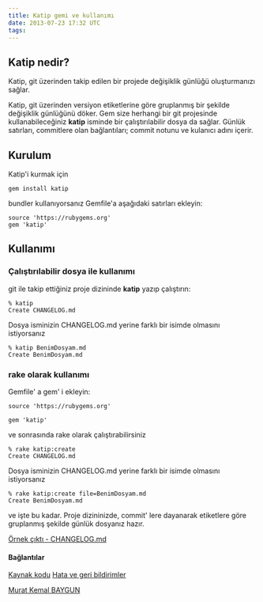 ```yaml
---
title: Katip gemi ve kullanımı
date: 2013-07-23 17:32 UTC
tags:
---
```


## Katip nedir?

Katip, git üzerinden takip edilen bir projede değişiklik günlüğü oluşturmanızı sağlar.

Katip, git üzerinden versiyon etiketlerine göre gruplanmış bir şekilde değişiklik günlüğünü döker. Gem size herhangi bir git projesinde kullanabileceğiniz **katip** isminde bir çalıştırılabilir dosya da sağlar. Günlük satırları, commitlere olan bağlantıları; commit notunu ve kulanıcı adını içerir.

## Kurulum

Katip'i kurmak için

    gem install katip


bundler kullanıyorsanız Gemfile'a aşağıdaki satırları ekleyin:

    source 'https://rubygems.org'
    gem 'katip'


## Kullanımı

### Çalıştırılabilir dosya ile kullanımı

git ile takip ettiğiniz proje dizininde **katip** yazıp çalıştırın:

    % katip
    Create CHANGELOG.md


Dosya isminizin CHANGELOG.md yerine farklı bir isimde olmasını istiyorsanız

    % katip BenimDosyam.md
    Create BenimDosyam.md


### rake olarak kullanımı

Gemfile' a gem' i ekleyin:

    source 'https://rubygems.org'

    gem 'katip'


ve sonrasında rake olarak çalıştırabilirsiniz

    % rake katip:create
    Create CHANGELOG.md


Dosya isminizin CHANGELOG.md yerine farklı bir isimde olmasını istiyorsanız

    % rake katip:create file=BenimDosyam.md
    Create BenimDosyam.md


ve işte bu kadar. Proje dizininizde, commit' lere dayanarak etiketlere göre gruplanmış şekilde günlük dosyanız hazır.

<a href="https://github.com/kebab-project/katip/blob/develop/CHANGELOG.md" target="_blank">Örnek çıktı - CHANGELOG.md</a>

#### Bağlantılar

<a href="https://github.com/kebab-project/katip" target="_blank">Kaynak kodu</a> <a href="http://github.com/kebab-project/katip/issues" target="_blank">Hata ve geri bildirimler</a>

  [Murat Kemal BAYGUN](http://twitter.com/hamitturkukaya)